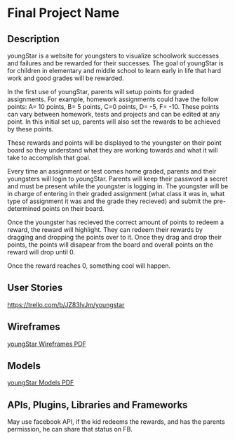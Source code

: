 # Final Project Name

## Description

youngStar is a website for youngsters to visualize schoolwork successes and failures and be rewarded for their successes. The goal of youngStar is for children in elementary and middle school to learn early in life that hard work and good grades will be rewarded. 

In the first use of youngStar, parents will setup points for graded assignments. For example, homework assignments could have the follow points: A= 10 points, B= 5 points, C=0 points, D= -5, F= -10. These points can vary between homework, tests and projects and can be edited at any point. In this initial set up, parents will also set the rewards to be achieved by these points. 

These rewards and points will be displayed to the youngster on their point board so they understand what they are working towards and what it will take to accomplish that goal. 


Every time an assignment or test comes home graded, parents and their youngsters will login to youngStar. Parents will keep their password a secret and must be present while the youngster is logging in. The youngster will be in charge of entering in their graded assignment (what class it was in, what type of assignment it was and the grade they recieved) and submit the pre-determined points on their board. 

Once the youngster has recieved the correct amount of points to redeem a reward, the reward will highlight. They can redeem their rewards by dragging and dropping the points over to it. Once they drag and drop their points, the points will disapear from the board and overall points on the reward will drop until 0. 

Once the reward reaches 0, something cool will happen. 



## User Stories

https://trello.com/b/JZ83lvJm/youngstar

## Wireframes

[youngStar Wireframes PDF](/images/youngStar.pdf)

## Models

[youngStar Models PDF](/images/youngStar.pdf)

## APIs, Plugins, Libraries and Frameworks

May use facebook API, if the kid redeems the rewards, and has the parents permission, he can share that status on FB.
